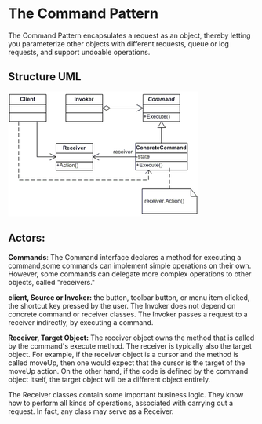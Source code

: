 # The Command Pattern

The Command Pattern encapsulates a request as an object, thereby letting you parameterize other objects with different requests, queue or log requests, and support undoable operations.

## Structure UML

![](../../../umls/command.gif)

## Actors:

**Commands**: The Command interface declares a method for executing a command,some commands can implement simple operations on their own. However, some commands can delegate more complex operations to other objects, called "receivers."

**client, Source or Invoker:** the button, toolbar button, or menu item clicked, the shortcut key pressed by the user. The Invoker does not depend on concrete command or receiver classes. The Invoker passes a request to a receiver indirectly, by executing a command.

**Receiver, Target Object:** The receiver object owns the method that is called by the command's execute method. The receiver is typically also the target object. For example, if the receiver object is a cursor and the method is called moveUp, then one would expect that the cursor is the target of the moveUp action. On the other hand, if the code is defined by the command object itself, the target object will be a different object entirely.

The Receiver classes contain some important business logic. They know how to perform all kinds of operations, associated with carrying out a request. In fact, any class may serve as a Receiver.
